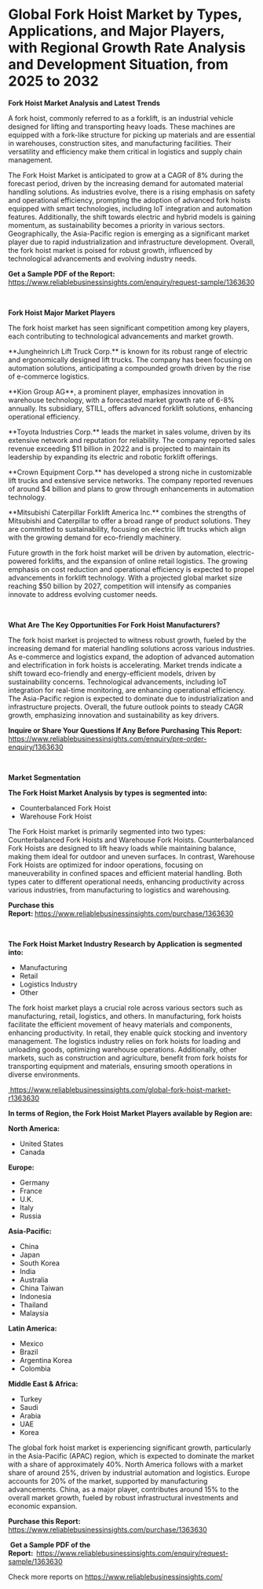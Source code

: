 <p><h1>Global Fork Hoist Market by Types, Applications, and Major Players, with Regional Growth Rate Analysis and Development Situation, from 2025 to 2032</h1></p><p><strong>Fork Hoist Market Analysis and Latest Trends</strong></p>
<p><p>A fork hoist, commonly referred to as a forklift, is an industrial vehicle designed for lifting and transporting heavy loads. These machines are equipped with a fork-like structure for picking up materials and are essential in warehouses, construction sites, and manufacturing facilities. Their versatility and efficiency make them critical in logistics and supply chain management.</p><p>The Fork Hoist Market is anticipated to grow at a CAGR of 8% during the forecast period, driven by the increasing demand for automated material handling solutions. As industries evolve, there is a rising emphasis on safety and operational efficiency, prompting the adoption of advanced fork hoists equipped with smart technologies, including IoT integration and automation features. Additionally, the shift towards electric and hybrid models is gaining momentum, as sustainability becomes a priority in various sectors. Geographically, the Asia-Pacific region is emerging as a significant market player due to rapid industrialization and infrastructure development. Overall, the fork hoist market is poised for robust growth, influenced by technological advancements and evolving industry needs.</p></p>
<p><strong>Get a Sample PDF of the Report:&nbsp;</strong> <a href="https://www.reliablebusinessinsights.com/enquiry/request-sample/1363630?utm_campaign=3080&utm_medium=2&utm_source=Github&utm_content=ia&utm_term=10042025&utm_id=fork-hoist">https://www.reliablebusinessinsights.com/enquiry/request-sample/1363630</a></p>
<p>&nbsp;</p>
<p><strong>Fork Hoist Major Market Players</strong></p>
<p><p>The fork hoist market has seen significant competition among key players, each contributing to technological advancements and market growth. </p><p>**Jungheinrich Lift Truck Corp.** is known for its robust range of electric and ergonomically designed lift trucks. The company has been focusing on automation solutions, anticipating a compounded growth driven by the rise of e-commerce logistics.</p><p>**Kion Group AG**, a prominent player, emphasizes innovation in warehouse technology, with a forecasted market growth rate of 6-8% annually. Its subsidiary, STILL, offers advanced forklift solutions, enhancing operational efficiency.</p><p>**Toyota Industries Corp.** leads the market in sales volume, driven by its extensive network and reputation for reliability. The company reported sales revenue exceeding $11 billion in 2022 and is projected to maintain its leadership by expanding its electric and robotic forklift offerings.</p><p>**Crown Equipment Corp.** has developed a strong niche in customizable lift trucks and extensive service networks. The company reported revenues of around $4 billion and plans to grow through enhancements in automation technology.</p><p>**Mitsubishi Caterpillar Forklift America Inc.** combines the strengths of Mitsubishi and Caterpillar to offer a broad range of product solutions. They are committed to sustainability, focusing on electric lift trucks which align with the growing demand for eco-friendly machinery.</p><p>Future growth in the fork hoist market will be driven by automation, electric-powered forklifts, and the expansion of online retail logistics. The growing emphasis on cost reduction and operational efficiency is expected to propel advancements in forklift technology. With a projected global market size reaching $50 billion by 2027, competition will intensify as companies innovate to address evolving customer needs.</p></p>
<p>&nbsp;</p>
<p><strong>What Are The Key Opportunities For Fork Hoist Manufacturers?</strong></p>
<p><p>The fork hoist market is projected to witness robust growth, fueled by the increasing demand for material handling solutions across various industries. As e-commerce and logistics expand, the adoption of advanced automation and electrification in fork hoists is accelerating. Market trends indicate a shift toward eco-friendly and energy-efficient models, driven by sustainability concerns. Technological advancements, including IoT integration for real-time monitoring, are enhancing operational efficiency. The Asia-Pacific region is expected to dominate due to industrialization and infrastructure projects. Overall, the future outlook points to steady CAGR growth, emphasizing innovation and sustainability as key drivers.</p></p>
<p><strong>Inquire or Share Your Questions If Any Before Purchasing This Report:</strong> <a href="https://www.reliablebusinessinsights.com/enquiry/pre-order-enquiry/1363630?utm_campaign=3080&utm_medium=2&utm_source=Github&utm_content=ia&utm_term=10042025&utm_id=fork-hoist">https://www.reliablebusinessinsights.com/enquiry/pre-order-enquiry/1363630</a></p>
<p>&nbsp;</p>
<p><strong>Market Segmentation</strong></p>
<p><strong>The Fork Hoist Market Analysis by types is segmented into:</strong></p>
<p><ul><li>Counterbalanced Fork Hoist</li><li>Warehouse Fork Hoist</li></ul></p>
<p><p>The Fork Hoist market is primarily segmented into two types: Counterbalanced Fork Hoists and Warehouse Fork Hoists. Counterbalanced Fork Hoists are designed to lift heavy loads while maintaining balance, making them ideal for outdoor and uneven surfaces. In contrast, Warehouse Fork Hoists are optimized for indoor operations, focusing on maneuverability in confined spaces and efficient material handling. Both types cater to different operational needs, enhancing productivity across various industries, from manufacturing to logistics and warehousing.</p></p>
<p><strong>Purchase this Report:&nbsp;</strong><a href="https://www.reliablebusinessinsights.com/purchase/1363630?utm_campaign=3080&utm_medium=2&utm_source=Github&utm_content=ia&utm_term=10042025&utm_id=fork-hoist">https://www.reliablebusinessinsights.com/purchase/1363630</a></p>
<p>&nbsp;</p>
<p><strong>The Fork Hoist Market Industry Research by Application is segmented into:</strong></p>
<p><ul><li>Manufacturing</li><li>Retail</li><li>Logistics Industry</li><li>Other</li></ul></p>
<p><p>The fork hoist market plays a crucial role across various sectors such as manufacturing, retail, logistics, and others. In manufacturing, fork hoists facilitate the efficient movement of heavy materials and components, enhancing productivity. In retail, they enable quick stocking and inventory management. The logistics industry relies on fork hoists for loading and unloading goods, optimizing warehouse operations. Additionally, other markets, such as construction and agriculture, benefit from fork hoists for transporting equipment and materials, ensuring smooth operations in diverse environments.</p></p>
<p><a href="https://www.reliablebusinessinsights.com/global-fork-hoist-market-r1363630?utm_campaign=3080&utm_medium=2&utm_source=Github&utm_content=ia&utm_term=10042025&utm_id=fork-hoist">&nbsp;https://www.reliablebusinessinsights.com/global-fork-hoist-market-r1363630</a></p>
<p><strong>In terms of Region, the Fork Hoist Market Players available by Region are:</strong></p>
<p>
    <p> <strong> North America: </strong>
        <ul>
            <li>United States</li>
            <li>Canada</li>
        </ul>
        </p> 
    <p> <strong> Europe: </strong>
        <ul>
            <li>Germany</li>
            <li>France</li>
            <li>U.K.</li>
            <li>Italy</li>
            <li>Russia</li>
        </ul>
        </p> 
    <p> <strong> Asia-Pacific: </strong>
        <ul>
            <li>China</li>
            <li>Japan</li>
            <li>South Korea</li>
            <li>India</li>
            <li>Australia</li>
            <li>China Taiwan</li>
            <li>Indonesia</li>
            <li>Thailand</li>
            <li>Malaysia</li>
        </ul>
        </p> 
    <p> <strong> Latin America: </strong>
        <ul>
            <li>Mexico</li>
            <li>Brazil</li>
            <li>Argentina Korea</li>
            <li>Colombia</li>
        </ul>
        </p> 
    <p> <strong> Middle East & Africa: </strong>
        <ul>
            <li>Turkey</li>
            <li>Saudi</li>
            <li>Arabia</li>
            <li>UAE</li>
            <li>Korea</li>
        </ul>
    </p>
    </p>
<p><p>The global fork hoist market is experiencing significant growth, particularly in the Asia-Pacific (APAC) region, which is expected to dominate the market with a share of approximately 40%. North America follows with a market share of around 25%, driven by industrial automation and logistics. Europe accounts for 20% of the market, supported by manufacturing advancements. China, as a major player, contributes around 15% to the overall market growth, fueled by robust infrastructural investments and economic expansion.</p></p>
<p><strong>Purchase this Report: </strong><a href="https://www.reliablebusinessinsights.com/purchase/1363630?utm_campaign=3080&utm_medium=2&utm_source=Github&utm_content=ia&utm_term=10042025&utm_id=fork-hoist">https://www.reliablebusinessinsights.com/purchase/1363630</a></p>
<p>&nbsp;<strong>Get a Sample PDF of the Report:&nbsp;&nbsp;</strong><a href="https://www.reliablebusinessinsights.com/enquiry/request-sample/1363630?utm_campaign=3080&utm_medium=2&utm_source=Github&utm_content=ia&utm_term=10042025&utm_id=fork-hoist">https://www.reliablebusinessinsights.com/enquiry/request-sample/1363630</a></p>
<p><strong></strong></p>
<p>Check more reports on <a href="https://www.reliablebusinessinsights.com/?utm_campaign=3080&utm_medium=2&utm_source=Github&utm_content=ia&utm_term=10042025&utm_id=fork-hoist">https://www.reliablebusinessinsights.com/</a></p>